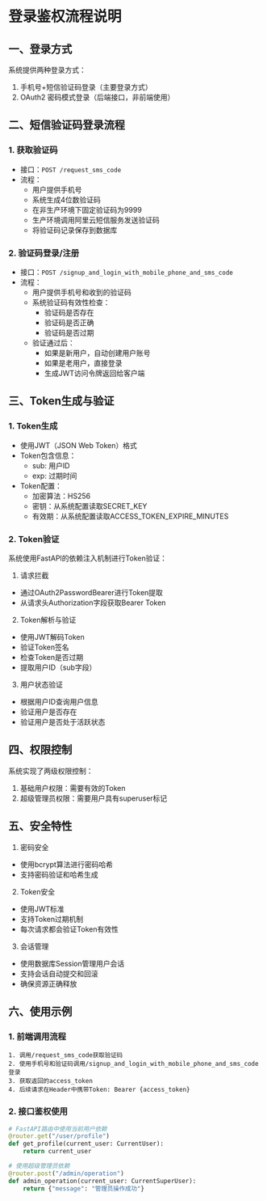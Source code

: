 # 登录鉴权流程说明

## 一、登录方式
系统提供两种登录方式：
1. 手机号+短信验证码登录（主要登录方式）
2. OAuth2 密码模式登录（后端接口，非前端使用）

## 二、短信验证码登录流程

### 1. 获取验证码
- 接口：`POST /request_sms_code`
- 流程：
  - 用户提供手机号
  - 系统生成4位数验证码
  - 在非生产环境下固定验证码为9999
  - 生产环境调用阿里云短信服务发送验证码
  - 将验证码记录保存到数据库

### 2. 验证码登录/注册
- 接口：`POST /signup_and_login_with_mobile_phone_and_sms_code`
- 流程：
  - 用户提供手机号和收到的验证码
  - 系统验证码有效性检查：
    - 验证码是否存在
    - 验证码是否正确
    - 验证码是否过期
  - 验证通过后：
    - 如果是新用户，自动创建用户账号
    - 如果是老用户，直接登录
    - 生成JWT访问令牌返回给客户端

## 三、Token生成与验证

### 1. Token生成
- 使用JWT（JSON Web Token）格式
- Token包含信息：
  - sub: 用户ID
  - exp: 过期时间
- Token配置：
  - 加密算法：HS256
  - 密钥：从系统配置读取SECRET_KEY
  - 有效期：从系统配置读取ACCESS_TOKEN_EXPIRE_MINUTES

### 2. Token验证
系统使用FastAPI的依赖注入机制进行Token验证：

1. 请求拦截
- 通过OAuth2PasswordBearer进行Token提取
- 从请求头Authorization字段获取Bearer Token

2. Token解析与验证
- 使用JWT解码Token
- 验证Token签名
- 检查Token是否过期
- 提取用户ID（sub字段）

3. 用户状态验证
- 根据用户ID查询用户信息
- 验证用户是否存在
- 验证用户是否处于活跃状态

## 四、权限控制

系统实现了两级权限控制：
1. 基础用户权限：需要有效的Token
2. 超级管理员权限：需要用户具有superuser标记

## 五、安全特性

1. 密码安全
- 使用bcrypt算法进行密码哈希
- 支持密码验证和哈希生成

2. Token安全
- 使用JWT标准
- 支持Token过期机制
- 每次请求都会验证Token有效性

3. 会话管理
- 使用数据库Session管理用户会话
- 支持会话自动提交和回滚
- 确保资源正确释放

## 六、使用示例

### 1. 前端调用流程
```
1. 调用/request_sms_code获取验证码
2. 使用手机号和验证码调用/signup_and_login_with_mobile_phone_and_sms_code登录
3. 获取返回的access_token
4. 后续请求在Header中携带Token: Bearer {access_token}
```

### 2. 接口鉴权使用
```python
# FastAPI路由中使用当前用户依赖
@router.get("/user/profile")
def get_profile(current_user: CurrentUser):
    return current_user

# 使用超级管理员依赖
@router.post("/admin/operation")
def admin_operation(current_user: CurrentSuperUser):
    return {"message": "管理员操作成功"}
``` 